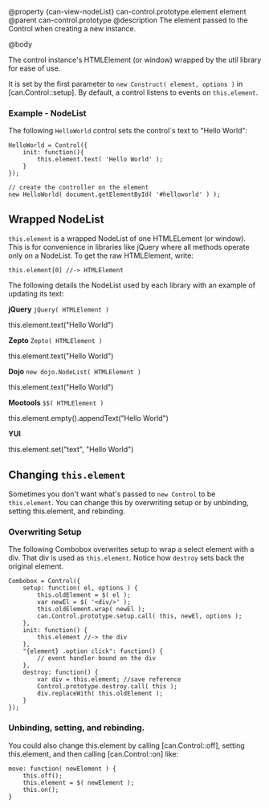 @property {can-view-nodeList} can-control.prototype.element element
@parent can-control.prototype
@description The element passed to the Control when creating a new instance.

@body

The control instance's HTMLElement (or window) wrapped by the
util library for ease of use.

It is set by the first parameter to `new Construct( element, options )`
in [can.Control::setup].  By default, a control listens to events on `this.element`.

### Example - NodeList

The following `HelloWorld` control sets the control`s text to "Hello World":

	HelloWorld = Control({
		init: function(){
			this.element.text( 'Hello World' );
		}
	});

	// create the controller on the element
	new HelloWorld( document.getElementById( '#helloworld' ) );

## Wrapped NodeList

`this.element` is a wrapped NodeList of one HTMLELement (or window).  This
is for convenience in libraries like jQuery where all methods operate only on a
NodeList.  To get the raw HTMLElement, write:

	this.element[0] //-> HTMLElement

The following details the NodeList used by each library with
an example of updating its text:

__jQuery__ `jQuery( HTMLElement )`

 this.element.text("Hello World")

__Zepto__ `Zepto( HTMLElement )`

 this.element.text("Hello World")

__Dojo__ `new dojo.NodeList( HTMLElement )`

 this.element.text("Hello World")

__Mootools__ `$$( HTMLElement )`

 this.element.empty().appendText("Hello World")

__YUI__

 this.element.set("text", "Hello World")

## Changing `this.element`

Sometimes you don't want what's passed to `new Control`
to be `this.element`.  You can change this by overwriting
setup or by unbinding, setting this.element, and rebinding.

### Overwriting Setup

The following Combobox overwrites setup to wrap a
select element with a div.  That div is used
as `this.element`. Notice how `destroy` sets back the
original element.

	Combobox = Control({
		setup: function( el, options ) {
			this.oldElement = $( el );
			var newEl = $( '<div/>' );
			this.oldElement.wrap( newEl );
			can.Control.prototype.setup.call( this, newEl, options );
		},
		init: function() {
			this.element //-> the div
		},
		"{element} .option click": function() {
			// event handler bound on the div
		},
		destroy: function() {
			var div = this.element; //save reference
			Control.prototype.destroy.call( this );
			div.replaceWith( this.oldElement );
		}
	});

### Unbinding, setting, and rebinding.

You could also change this.element by calling
[can.Control::off], setting this.element, and
then calling [can.Control::on] like:

	move: function( newElement ) {
		this.off();
		this.element = $( newElement );
		this.on();
	}

